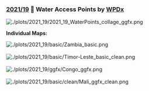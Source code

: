 ### [2021/19](https://github.com/Z3tt/TidyTuesday/tree/master/R/2021_19_Employment.Rmd) ‍🚰 Water Access Points by [WPDx](https://www.waterpointdata.org/)

![./plots/2021_19/2021_19_WaterPoints_collage_ggfx.png](https://raw.githubusercontent.com/Z3tt/TidyTuesday/master/plots/2021_19/2021_19_WaterPoints_collage_ggfx.png)

**Individual Maps:**

![./plots/2021_19/basic/Zambia_basic.png](https://raw.githubusercontent.com/Z3tt/TidyTuesday/master/plots/2021_19/basic/Zambia_basic.png)<br><br>
![./plots/2021_19/basic/Timor-Leste_basic_clean.png](https://raw.githubusercontent.com/Z3tt/TidyTuesday/master/plots/2021_19/basic/clean/Timor-Leste_basic_clean.png)<br><br>
![./plots/2021_19/ggfx/Congo_ggfx.png](https://raw.githubusercontent.com/Z3tt/TidyTuesday/master/plots/2021_19/ggfx/Congo_ggfx.png)<br><br>
![./plots/2021_19/basic/clean/Mali_ggfx_clean.png](https://raw.githubusercontent.com/Z3tt/TidyTuesday/master/plots/2021_19/ggfx/clean/Mali_ggfx_clean.png)<br><br>
